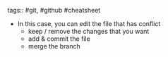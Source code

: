 tags:: #git, #github #cheatsheet

- In this case, you can edit the file that has conflict 
  *  keep / remove the changes that you want
  * add & commit the file
  * merge the branch